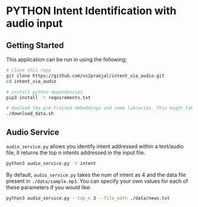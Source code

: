 # PYTHON Intent Identification with audio input

## Getting Started

This application can be run in using the following;

```bash
# clone this repo
git clone https://github.com/xs2pranjal/intent_via_audio.git
cd intent_via_audio

# install python dependencies
pip3 install -r requirements.txt

# dowload the pre-trained embeddings and some libraries. This might take a while...
./download_data.sh
```

## Audio Service

`audio_service.py` allows you identify intent addressed within a text/audio file, it returns the top n intents addressed in the input file.
```bash
python3 audio_service.py -t intent
```
By default, `audio_service.py` takes the num of intent as 4 and the data file present in `./data/sample.mp3`. You can specify your own values for each of these parameters if you would like:
```bash
python3 audio_service.py --top_n 3 --file_path ./data/news.txt
```